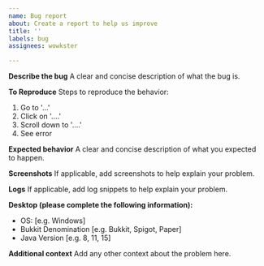 ```yaml
---
name: Bug report
about: Create a report to help us improve
title: ''
labels: bug
assignees: wowkster

---
```


**Describe the bug**
A clear and concise description of what the bug is.

**To Reproduce**
Steps to reproduce the behavior:
1. Go to '...'
2. Click on '....'
3. Scroll down to '....'
4. See error

**Expected behavior**
A clear and concise description of what you expected to happen.

**Screenshots**
If applicable, add screenshots to help explain your problem.

**Logs**
If applicable, add log snippets to help explain your problem.

**Desktop (please complete the following information):**
 - OS: [e.g. Windows]
 - Bukkit Denomination [e.g. Bukkit, Spigot, Paper]
 - Java Version [e.g. 8, 11, 15]

**Additional context**
Add any other context about the problem here.
